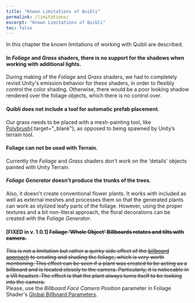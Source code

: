 ```yaml
---
title: "Known Limitations of Quibli"
permalink: /limitations/
excerpt: "Known Limitations of Quibli"
toc: false
---
```


In this chapter the known limitations of working with Quibli are described.

#### In _Foliage_ and _Grass_ shaders, there is no support for the shadows when working with additional lights.
During making of the _Foliage_ and _Grass_ shaders, we had to completely revisit Unity's emission behavior for these shaders, in order to flexibly control the color shading. Otherwise, there would be a poor looking shadow rendered over the foliage objects, which there is no control over.

#### Quibli does not include a tool for automatic prefab placement.
Our grass needs to be placed with a mesh-painting tool, like [Polybrush](https://unity.com/features/polybrush){:target="_blank"}, as opposed to being spawned by Unity’s terrain tool.

#### Foliage can not be used with Terrain.
Currently the _Foliage_ and _Grass_ shaders don't work on the 'details' objects painted with Unity Terrain.

#### _Foliage Generator_ doesn't produce the trunks of the trees.
Also, it doesn't create conventional flower plants. It works with included as well as external meshes and processes them so that the generated plants can work as stylized leafy parts of  the foliage. However, using the proper textures and a bit non-literal approach, the floral decorations can be created with the _Foliage Generator_.

#### [FIXED in v. 1.0.1] ~~Foliage 'Whole Object' Billboards rotates and tilts with camera.~~
~~This is not a limitation but rather a quirky side effect of the [billboard approach](../foliage-generator/#billboard-approach) to creating and shading the foliage, which is very worth mentioning. This effect can be seen if a plant was created to be acting as a billboard and is located closely to the camera. Particularly, it is noticeable in a VR headset. The effect is that the plant always turns itself to be looking into the camera.~~  
Please, use the _Billboard Face Camera Position_ parameter in Foliage Shader's [Global Billboard Parameters](foliage-shader/#global-billboard-parameters).
